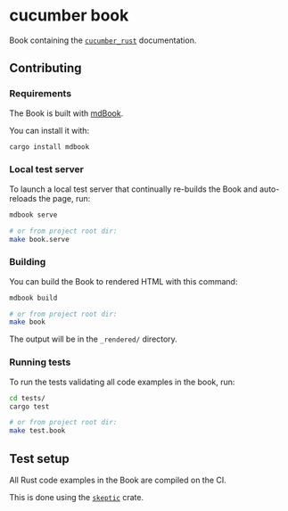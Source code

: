# cucumber book

Book containing the [`cucumber_rust`](https://crates.io/crates/cucumber_rust) documentation.




## Contributing


### Requirements

The Book is built with [mdBook](https://github.com/rust-lang-nursery/mdBook).

You can install it with:
```bash
cargo install mdbook
```


### Local test server

To launch a local test server that continually re-builds the Book and auto-reloads the page, run:
```bash
mdbook serve

# or from project root dir:
make book.serve
```


### Building

You can build the Book to rendered HTML with this command:
```bash
mdbook build

# or from project root dir:
make book
```

The output will be in the `_rendered/` directory.


### Running tests

To run the tests validating all code examples in the book, run:

```bash
cd tests/
cargo test

# or from project root dir:
make test.book
```




## Test setup

All Rust code examples in the Book are compiled on the CI.

This is done using the [`skeptic`](https://github.com/budziq/rust-skeptic) crate.
